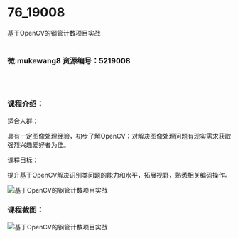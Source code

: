 # 76_19008
基于OpenCV的钢管计数项目实战
<br/></br>
<h3>微:mukewang8 资源编号：5219008</h3>
<br/></br>
<h3>课程介绍：</h3>
<p>适合人群：</p>
<p>具有一定图像处理经验，初步了解<a title="查看与 OpenCV 相关的文章" target="_blank">OpenCV</a>；对解决图像处理问题有现实需求获取强烈兴趣爱好者为佳。</p>
<p>课程目标：</p>
<p>提升基于OpenCV解决识别类问题的能力和水平，拓展视野，熟悉相关编码操作。</p>
<p><img src="https://www.ko996.com/wp-content/uploads/img/2021/03/1-60-300x286.png" alt="基于OpenCV的钢管计数项目实战"></p>
<div class="info-desc">
<h3>课程截图：</h3>
<p><img src="https://www.ko996.com/wp-content/uploads/img/2021/03/2-58.png" alt="基于OpenCV的钢管计数项目实战"></p>


			
</div>
